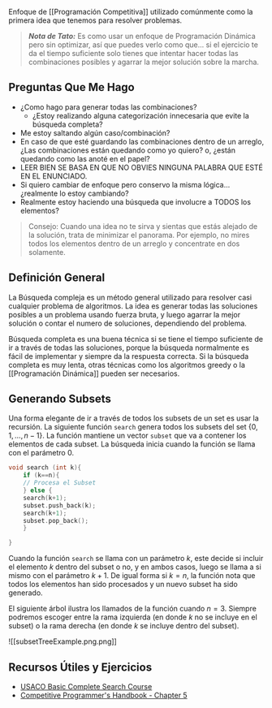 Enfoque de [[Programación Competitiva]] utilizado comúnmente como la primera idea que tenemos para resolver problemas.

>***Nota de Tato:*** Es como usar un enfoque de Programación Dinámica pero sin optimizar, así que puedes verlo como que... si el ejercicio te da el tiempo suficiente solo tienes que intentar hacer todas las combinaciones posibles y agarrar la mejor solución sobre la marcha.

## Preguntas Que Me Hago

- ¿Como hago para generar todas las combinaciones?
	- ¿Estoy realizando alguna categorización innecesaria que evite la búsqueda completa?
- Me estoy saltando algún caso/combinación?
- En caso de que esté guardando las combinaciones dentro de un arreglo, ¿Las combinaciones están quedando como yo quiero? o, ¿están quedando como las anoté en el papel?
- LEER BIEN SE BASA EN QUE NO OBVIES NINGUNA PALABRA QUE ESTÉ EN EL ENUNCIADO.
- Si quiero cambiar de enfoque pero conservo la misma lógica... ¿realmente lo estoy cambiando?
- Realmente estoy haciendo una búsqueda que involucre a TODOS los elementos?

> Consejo: Cuando una idea no te sirva y sientas que estás alejado de la solución, trata de minimizar el panorama. Por ejemplo, no mires todos los elementos dentro de un arreglo y concentrate en dos solamente.
## Definición General

La Búsqueda compleja es un método general utilizado para resolver casi cualquier problema de algoritmos. La idea es generar todas las soluciones posibles a un problema usando fuerza bruta, y luego agarrar la mejor solución o contar el numero de soluciones, dependiendo del problema. 

Búsqueda completa es una buena técnica si se tiene el tiempo suficiente de ir a través de todas las soluciones, porque la búsqueda normalmente es fácil de implementar y siempre da la respuesta correcta. Si la búsqueda completa es muy lenta, otras técnicas como los algoritmos greedy o la [[Programación Dinámica]] pueden ser necesarios.

## Generando Subsets
Una forma elegante de ir a través de todos los subsets de un set es usar la recursión. La siguiente función `search` genera todos los subsets del set {$0,1,...,n-1$}. La función mantiene un vector `subset` que va a contener los elementos de cada subset. La búsqueda inicia cuando la función se llama con el parámetro 0.


```cpp
void search (int k){
	if (k==n){
	// Procesa el Subset
	} else {
	search(k+1);
	subset.push_back(k);
	search(k+1);
	subset.pop_back();
	}

}
```

Cuando la función `search` se llama con un parámetro $k$, este decide si incluir el elemento $k$ dentro del subset o no, y en ambos casos, luego se llama a si mismo con el parámetro $k+1$. De igual forma si $k = n$, la función nota que todos los elementos han sido procesados y un nuevo subset ha sido generado.

El siguiente árbol ilustra los llamados de la función cuando $n = 3$. Siempre podremos escoger entre la rama izquierda (en donde $k$ no se incluye en el subset) o la rama derecha (en donde $k$ se incluye dentro del subset).

![[subsetTreeExample.png.png]]

## Recursos Útiles y Ejercicios

- [USACO Basic Complete Search Course](https://usaco.guide/bronze/intro-complete)
- [Competitive Programmer's Handbook - Chapter 5](https://usaco.guide/CPH.pdf)
